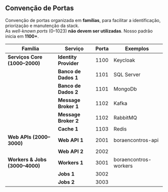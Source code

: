 ## Convenção de Portas

Convenção de portas organizada em **famílias**, para facilitar a identificação, priorização e manutenção da stack.  
As *well-known ports* (0–1023) **não devem ser utilizadas**. Nosso padrão inicia em **1100+**.

| Família                                      | Serviço                  | Porta | Exemplos                          |
|----------------------------------------------|--------------------------|-------|-----------------------------------|
| **Serviços Core (1000–2000)**                | **Identity Provider**    | 1100  | Keycloak                          |
|                                              | **Banco de Dados 1**     | 1101  | SQL Server                        |
|                                              | **Banco de Dados 2**     | 1101  | MongoDb                           |
|                                              | **Message Broker 1**     | 1102  | Kafka                             |
|                                              | **Message Broker 2**     | 1102  | RabbitMQ                          |
|                                              | **Cache 1**              | 1103  | Redis                             |
| **Web APIs (2000–3000)**                     | **Web API 1**            | 2001  | boraencontros-api                 |
|                                              | **Web API 2**            | 2002  |                                   |
| **Workers & Jobs (3000–4000)**               | **Workers 1**            | 3001  | boraencontros-workers             |
|                                              | **Jobs 1**               | 3002  |                                   |
|                                              | **Jobs 2**               | 3003  |                                   |
